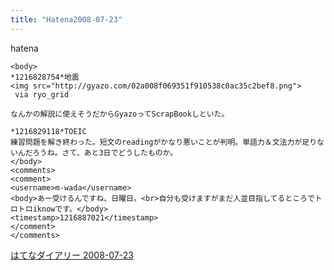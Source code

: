 ```yaml
---
title: "Hatena2008-07-23"
---
```


hatena

```
<body>
*1216828754*地震
<img src="http://gyazo.com/02a008f069351f910538c0ac35c2bef8.png">
 via ryo_grid

なんかの解説に使えそうだからGyazoってScrapBookしといた。

*1216829118*TOEIC
練習問題を解き終わった。短文のreadingがかなり悪いことが判明。単語力＆文法力が足りないんだろうね。さて、あと3日でどうしたものか。
</body>
<comments>
<comment>
<username>m-wada</username>
<body>あー受けるんですね、日曜日。<br>自分も受けますがまだ人並目指してるところでトロトロiknowです。</body>
<timestamp>1216887021</timestamp>
</comment>
</comments>
```


[はてなダイアリー 2008-07-23](https://nishiohirokazu.hatenadiary.org/archive/2008/07/23)